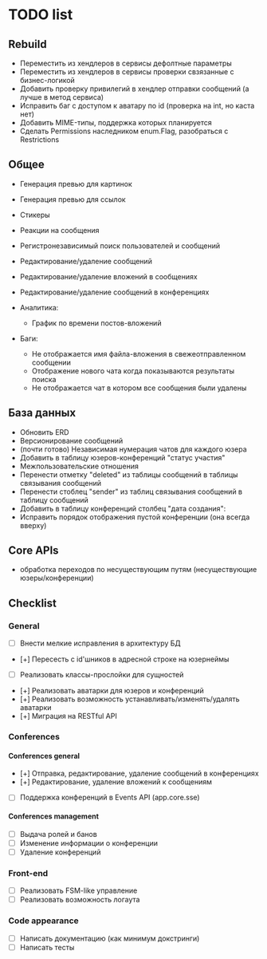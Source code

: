 # TODO list

## Rebuild

- Переместить из хендлеров в сервисы дефолтные параметры
- Переместить из хендлеров в сервисы проверки свзязанные с бизнес-логикой
- Добавить проверку привилегий в хендлер отправки сообщений (а лучше в метод сервиса)
- Исправить баг с доступом к аватару по id (проверка на int, но каста нет)
- Добавить MIME-типы, поддержка которых планируется
- Сделать Permissions наследником enum.Flag, разобраться с Restrictions

## Общее

- Генерация превью для картинок
- Генерация превью для ссылок
- Стикеры
- Реакции на сообщения
- Регистронезависимый поиск пользователей и сообщений
- Редактирование/удаление сообщений
- Редактирование/удаление вложений в сообщениях
- Редактирование/удаление сообщений в конференциях

- Аналитика:
  - График по времени постов-вложений

- Баги:
  - Не отображается имя файла-вложения в свежеотправленном сообщении
  - Отображение нового чата когда показываются результаты поиска
  - Не отображается чат в котором все сообщения были удалены

## База данных

- Обновить ERD
- Версионирование сообщений
- (почти готово) Независимая нумерация чатов для каждого юзера
- Добавить в таблицу юзеров-конференций "статус участия"
- Межпользовательские отношения
- Перенести отметку "deleted" из таблицы сообщений в таблицы связывания сообщений
- Перенести стоблец "sender" из таблиц связывания сообщений в таблицу сообщений
- Добавить в таблицу конференций столбец "дата создания":
- Исправить порядок отображения пустой конференции (она всегда вверху)

## Core APIs

- обработка переходов по несуществующим путям (несуществующие юзеры/конференции)

## Checklist

### General

- [ ] Внести мелкие исправления в архитектуру БД
- [+] Пересесть с id'шников в адресной строке на юзернеймы
- [ ] Реализовать классы-прослойки для сущностей
- [+] Реализовать аватарки для юзеров и конференций
- [+] Реализовать возможность устанавливать/изменять/удалять аватарки
- [+] Миграция на RESTful API

### Conferences

#### Conferences general

- [+] Отправка, редактирование, удаление сообщений в конференциях
- [+] Редактирование, удаление вложений к сообщениям
- [ ] Поддержка конференций в Events API (app.core.sse)

#### Conferences management

- [ ] Выдача ролей и банов
- [ ] Изменение информации о конференции
- [ ] Удаление конференций

### Front-end

- [ ] Реализовать FSM-like управление
- [ ] Реализовать возможность логаута

### Code appearance

- [ ] Написать документацию (как минимум докстринги)
- [ ] Написать тесты
